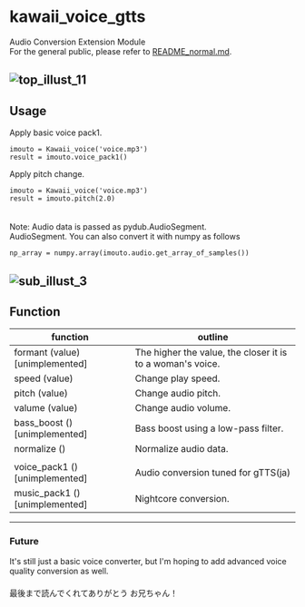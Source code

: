 # kawaii_voice_gtts  
Audio Conversion Extension Module  
For the general public, please refer to [README_normal.md](./README_normal.md).  
  
![top_illust_11](https://user-images.githubusercontent.com/60131202/118388452-884f9f80-b65f-11eb-90b4-4fea4db32db3.png)
---
## Usage  
Apply basic voice pack1.
```
imouto = Kawaii_voice('voice.mp3')  
result = imouto.voice_pack1()
```
Apply pitch change.
```
imouto = Kawaii_voice('voice.mp3')  
result = imouto.pitch(2.0)
```  
　  
Note: Audio data is passed as pydub.AudioSegment.  
AudioSegment. You can also convert it with numpy as follows  
```
np_array = numpy.array(imouto.audio.get_array_of_samples())
```


![sub_illust_3](https://user-images.githubusercontent.com/60131202/118389684-eb443500-b665-11eb-8907-7b9e3cf60e14.png)
---
## Function
| function | outline |
--- | ---
| formant (value) \[unimplemented\] | The higher the value, the closer it is to a woman's voice. |
| speed (value) | Change play speed. |
| pitch (value) | Change audio pitch. |
| valume (value) | Change audio volume. |
| bass_boost () \[unimplemented\] | Bass boost using a low-pass filter. |
| normalize () | Normalize audio data. |
|||
| voice_pack1 () \[unimplemented\] | Audio conversion tuned for gTTS(ja) |
| music_pack1 () \[unimplemented\] | Nightcore conversion. |

---
### Future  
It's still just a basic voice converter, but I'm hoping to add advanced voice quality conversion as well.  
　  
最後まで読んでくれてありがとう お兄ちゃん！
